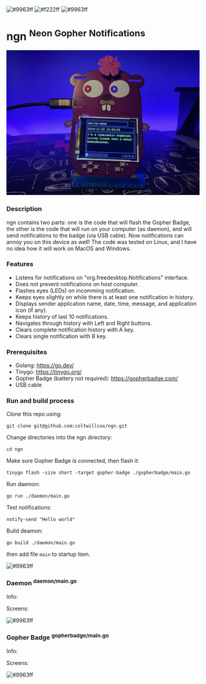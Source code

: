 ![#9963ff](https://placehold.co/800x15/9963ff/9963ff.png)
![#f222ff](https://placehold.co/800x150/161925/f222ff.png?text=ngn&font=raleway)
![#9963ff](https://placehold.co/800x15/9963ff/9963ff.png)

# ngn <sup>Neon Gopher Notifications</sup>

<img src="https://raw.githubusercontent.com/coltwillcox/ngn/master/pictures/badge-0.jpg" width="800">

### Description

ngn contains two parts: one is the code that will flash the Gopher Badge, the other is the code that will run on your computer (as daemon), and will send notifications to the badge (via USB cable). Now notifications can annoy you on this device as well!
The code was tested on Linux, and I have no idea how it will work on MacOS and Windows.

### Features
-   Listens for notifications on "org.freedesktop.Notifications" interface.
-   Does not prevent notifications on host computer.
-   Flashes eyes (LEDs) on incomming notification.
-   Keeps eyes slightly on while there is at least one notification in history.
-   Displays sender application name, date, time, message, and application icon (if any).
-   Keeps history of last 10 notifications.
-   Navigates through history with Left and Right buttons.
-   Clears complete notification history with A key.
-   Clears single notification with B key.

### Prerequisites

-   Golang: https://go.dev/
-   Tinygo: https://tinygo.org/
-   Gopher Badge (battery not required): https://gopherbadge.com/
-   USB cable

### Run and build process

Clone this repo using:
```shell
git clone git@github.com:coltwillcox/ngn.git
```

Change directories into the ngn directory:
```shell
cd ngn
```

Make sure Gopher Badge is connected, then flash it:
```shell
tinygo flash -size short -target gopher-badge ./gopherbadge/main.go
```

Run daemon:
```shell
go run ./daemon/main.go 
```

Test notifications:
```shell
notify-send "Hello world"
```

Build deamon:
```shell
go build ./daemon/main.go 
```
then add file `main` to startup item.

![#9963ff](https://placehold.co/800x15/9963ff/9963ff.png)

### Daemon <sup>daemon/main.go</sup>

Info:

Screens:

![#9963ff](https://placehold.co/800x15/9963ff/9963ff.png)

### Gopher Badge <sup>gopherbadge/main.go</sup>

Info:

Screens:

![#9963ff](https://placehold.co/800x15/9963ff/9963ff.png)

